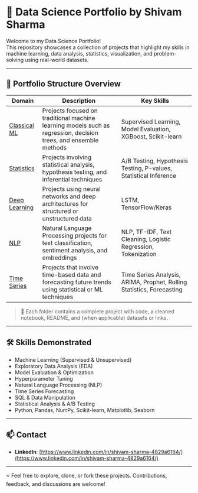 # 🧠 Data Science Portfolio by Shivam Sharma

Welcome to my Data Science Portfolio!  
This repository showcases a collection of projects that highlight my skills in machine learning, data analysis, statistics, visualization, and problem-solving using real-world datasets.

---

## 📁 Portfolio Structure Overview

| Domain | Description | Key Skills |
|--------|-------------|------------|
| [Classical ML](./House-Price-Prediction) | Projects focused on traditional machine learning models such as regression, decision trees, and ensemble methods | Supervised Learning, Model Evaluation, XGBoost, Scikit-learn |
| [Statistics](./AB-Testing) | Projects involving statistical analysis, hypothesis testing, and inferential techniques | A/B Testing, Hypothesis Testing, P-values, Statistical Inference |
| [Deep Learning](./Stock-Price-Forecasting) | Projects using neural networks and deep architectures for structured or unstructured data | LSTM, TensorFlow/Keras|
| [NLP](./Sentiment-Analysis) | Natural Language Processing projects for text classification, sentiment analysis, and embeddings | NLP, TF-IDF, Text Cleaning, Logistic Regression, Tokenization |
| [Time Series](./Stock-Price-Forecasting) | Projects that involve time-based data and forecasting future trends using statistical or ML techniques | Time Series Analysis, ARIMA, Prophet, Rolling Statistics, Forecasting |

> 🔗 Each folder contains a complete project with code, a cleaned notebook, README, and (when applicable) datasets or links.

---

## 🛠️ Skills Demonstrated
- Machine Learning (Supervised & Unsupervised)
- Exploratory Data Analysis (EDA)
- Model Evaluation & Optimization
- Hyperparameter Tuning
- Natural Language Processing (NLP)
- Time Series Forecasting
- SQL & Data Manipulation
- Statistical Analysis & A/B Testing
- Python, Pandas, NumPy, Scikit-learn, Matplotlib, Seaborn

---

## 📫 Contact
- **LinkedIn**: [https://www.linkedin.com/in/shivam-sharma-4829a6164/](https://www.linkedin.com/in/shivam-sharma-4829a6164/)

---

⭐ Feel free to explore, clone, or fork these projects. Contributions, feedback, and discussions are welcome!
